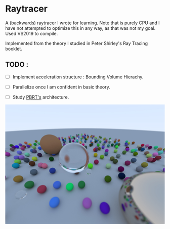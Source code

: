 # Raytracer

A (backwards) raytracer I wrote for learning. Note that is purely CPU and I have not attempted to optimize this in any way, as that was not my goal. Used VS2019 to compile. 

Implemented from the theory I studied in Peter Shirley's Ray Tracing booklet.
## TODO : 
- [ ] Implement acceleration structure : Bounding Volume Hierachy.
- [ ] Parallelize once I am confident in basic theory.
- [ ] Study [PBRT's](https://www.pbrt.org/) architecture.



![Example output : diffuse, dielectric and metallic materials](https://github.com/manas96/Raytracer/blob/master/b1024%20x%20768_pixelAverage_1000_reflects_50.jpg)
